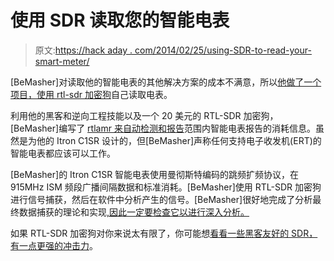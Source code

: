 # 使用 SDR 读取您的智能电表

> 原文:[https://hack aday . com/2014/02/25/using-SDR-to-read-your-smart-meter/](https://hackaday.com/2014/02/25/using-sdr-to-read-your-smart-meter/)

[BeMasher]对读取他的智能电表的其他解决方案的成本不满意，所以[他做了一个项目，使用 rtl-sdr 加密狗](https://github.com/bemasher/rtlamr)自己读取电表。

利用他的黑客和逆向工程技能以及一个 20 美元的 RTL-SDR 加密狗，[BeMasher]编写了 [rtlamr 来自动检测和报告](http://bemasher.github.io/rtlamr/)范围内智能电表报告的消耗信息。虽然是为他的 Itron C1SR 设计的，但[BeMasher]声称任何支持电子收发机(ERT)的智能电表都应该可以工作。

[BeMasher]的 Itron C1SR 智能电表使用曼彻斯特编码的跳频扩频协议，在 915MHz ISM 频段广播间隔数据和标准消耗。[BeMasher]使用 RTL-SDR 加密狗进行信号捕获，然后在软件中分析产生的信号。[BeMasher]很好地完成了分析最终数据捕获的理论和实现[,因此一定要检查它以进行深入分析。](http://bemasher.github.io/rtlamr/2014/02/08/innards.html)

如果 RTL-SDR 加密狗对你来说太有限了，你可能想[看看一些黑客友好的 SDR，有一点更强的冲击力](http://hackaday.com/2013/08/23/a-comparison-of-hacker-friendly-sdrs/)。